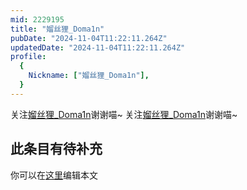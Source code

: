 ```yaml
---
mid: 2229195
title: "媹丝狸_Doma1n"
pubDate: "2024-11-04T11:22:11.264Z"
updatedDate: "2024-11-04T11:22:11.264Z"
profile:
  {
    Nickname: ["媹丝狸_Doma1n"],
  }
---
```


关注[媹丝狸_Doma1n](https://space.bilibili.com/2229195)谢谢喵~ 关注[媹丝狸_Doma1n](https://space.bilibili.com/2229195)谢谢喵~

## 此条目有待补充
你可以在[这里](https://github.com/Yuhanawa/VTuber.ICU-Content/edit/master/v/媹丝狸_Doma1n/index.md)编辑本文
